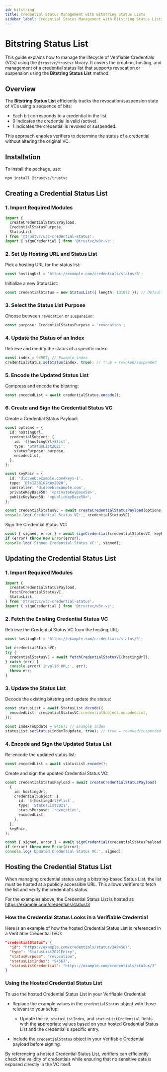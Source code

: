 ```yaml
---
id: bitstring
title: Credential Status Management with Bitstring Status Lists
sidebar_label: Credential Status Management with Bitstring Status Lists
---
```


# Bitstring Status List

This guide explains how to manage the lifecycle of Verifiable Credentials (VCs) using the `@trustvc/trustvc` library. It covers the creation, hosting, and management of a credential status list that supports revocation or suspension using the **Bitstring Status List** method.

## Overview

The **Bitstring Status List** efficiently tracks the revocation/suspension state of VCs using a sequence of bits:

- Each bit corresponds to a credential in the list.
- 0 indicates the credential is valid (active).
- 1 indicates the credential is revoked or suspended.

This approach enables verifiers to determine the status of a credential without altering the original VC.

## Installation
To install the package, use:

```bash
npm install @trustvc/trustvc
```

## Creating a Credential Status List

### 1. Import Required Modules

```ts
import {
  createCredentialStatusPayload,
  CredentialStatusPurpose,
  StatusList,
} from '@trustvc/w3c-credential-status';
import { signCredential } from '@trustvc/w3c-vc';
```

### 2. Set Up Hosting URL and Status List

Pick a hosting URL for the status list:

```ts
const hostingUrl = 'https://example.com/credentials/status/3';
```

Initialize a new StatusList:

```ts
const credentialStatus = new StatusList({ length: 131072 }); // Default: 131,072 bits
```

### 3. Select the Status List Purpose

Choose between `revocation` or `suspension`:

```ts
const purpose: CredentialStatusPurpose = 'revocation';
```

### 4. Update the Status of an Index

Retrieve and modify the status of a specific index:

```ts
const index = 94567; // Example index
credentialStatus.setStatus(index, true); // true = revoked/suspended
```

### 5. Encode the Updated Status List

Compress and encode the bitstring:

```ts
const encodedList = await credentialStatus.encode();
```

### 6. Create and Sign the Credential Status VC

Create a Credential Status Payload:

```ts
const options = {
  id: hostingUrl,
  credentialSubject: {
    id: `${hostingUrl}#list`,
    type: 'StatusList2021',
    statusPurpose: purpose,
    encodedList,
  },
};

const keyPair = {
  id: 'did:web:example.com#keys-1',
  type: 'Bls12381G2Key2020',
  controller: 'did:web:example.com',
  privateKeyBase58: '<privateKeyBase58>',
  publicKeyBase58: '<publicKeyBase58>',
};

const credentialStatusVC = await createCredentialStatusPayload(options, keyPair);
console.log('Credential Status VC:', credentialStatusVC);
```

Sign the Credential Status VC:

```ts
const { signed, error } = await signCredential(credentialStatusVC, keyPair);
if (error) throw new Error(error);
console.log('Signed Credential Status VC:', signed);
```

## Updating the Credential Status List

### 1. Import Required Modules

```ts
import {
  createCredentialStatusPayload,
  fetchCredentialStatusVC,
  StatusList,
} from '@trustvc/w3c-credential-status';
import { signCredential } from '@trustvc/w3c-vc';
```

### 2. Fetch the Existing Credential Status VC

Retrieve the Credential Status VC from the hosting URL:

```ts
const hostingUrl = 'https://example.com/credentials/status/3';

let credentialStatusVC;
try {
  credentialStatusVC = await fetchCredentialStatusVC(hostingUrl);
} catch (err) {
  console.error('Invalid URL:', err);
  throw err;
}
```

### 3. Update the Status List

Decode the existing bitstring and update the status:

```ts
const statusList = await StatusList.decode({
  encodedList: credentialStatusVC.credentialSubject.encodedList,
});

const indexToUpdate = 94567; // Example index
statusList.setStatus(indexToUpdate, true); // true = revoked/suspended
```

### 4. Encode and Sign the Updated Status List

Re-encode the updated status list:

```ts
const encodedList = await statusList.encode();
```

Create and sign the updated Credential Status VC:

```ts
const credentialStatusPayload = await createCredentialStatusPayload(
  {
    id: hostingUrl,
    credentialSubject: {
      id: `${hostingUrl}#list`,
      type: 'StatusList2021',
      statusPurpose: 'revocation',
      encodedList,
    },
  },
  keyPair,
);

const { signed, error } = await signCredential(credentialStatusPayload, keyPair);
if (error) throw new Error(error);
console.log('Updated Credential Status VC:', signed);
```

## Hosting the Credential Status List

When managing credential status using a bitstring-based Status List, the list must be hosted at a publicly accessible URL. This allows verifiers to fetch the list and verify the credential's status.

For the examples above, the Credential Status List is hosted at:
https://example.com/credentials/status/3

### How the Credential Status Looks in a Verifiable Credential

Here is an example of how the hosted Credential Status List is referenced in a Verifiable Credential (VC):

```json
"credentialStatus": {
  "id": "https://example.com/credentials/status/3#94567",
  "type": "StatusList2021Entry",
  "statusPurpose": "revocation",
  "statusListIndex": "94567",
  "statusListCredential": "https://example.com/credentials/status/3"
}
```

### Using the Hosted Credential Status List

To use the hosted Credential Status List in your Verifiable Credential:

- Replace the example values in the `credentialStatus` object with those relevant to your setup:

    - Update the `id`, `statusListIndex`, and `statusListCredential` fields with the appropriate values based on your hosted Credential Status List and the credential's specific entry.

- Include the `credentialStatus` object in your Verifiable Credential payload before signing.

By referencing a hosted Credential Status List, verifiers can efficiently check the validity of credentials while ensuring that no sensitive data is exposed directly in the VC itself.
